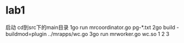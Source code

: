 # lab1

启动
cd到src下的main目录 
1go run mrcoordinator.go pg-*.txt
2go build -buildmod=plugin ../mrapps/wc.go
3go run mrworker.go wc.so 1 2 3
